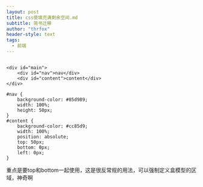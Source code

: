 ```yaml
---
layout: post
title: css使填充满剩余空间.md
subtitle: 简书迁移
author: "thrfox"
header-style: text
tags:
  - 前端
---
```


```

<div id="main">
    <div id="nav">nav</div>
    <div id="content">content</div>
</div>

#nav {
    background-color: #85d989;
    width: 100%;
    height: 50px;
}
#content {
    background-color: #cc85d9;
    width: 100%;
    position: absolute;
    top: 50px;
    bottom: 0px;
    left: 0px;
}
```
重点是要top和bottom一起使用，这是很反常规的用法，可以强制定义盒模型的区域，神奇啊

